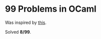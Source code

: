 # 99 Problems in OCaml #

Was inspired by [this](http://ocaml.org/tutorials/99problems.html).

Solved **8/99**.
